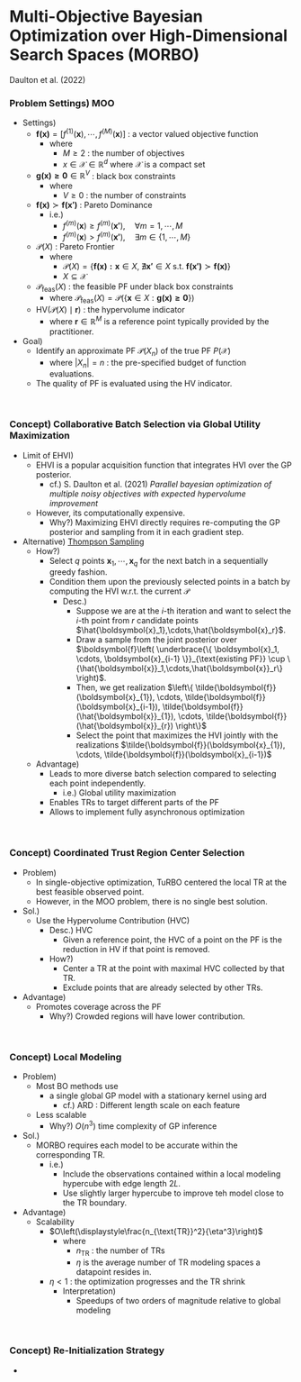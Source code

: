 # Multi-Objective Bayesian Optimization over High-Dimensional Search Spaces (MORBO)
Daulton et al. (2022)

### Problem Settings) MOO
- Settings)
  - $`\boldsymbol{f(x)} = \left[ f^{(1)}(\boldsymbol{x}), \cdots, f^{(M)}(\boldsymbol{x}) \right] `$ : a vector valued objective function
    - where
      - $`M\ge2`$ : the number of objectives
      - $`x\in\mathcal{X}\in\mathbb{R}^d`$ where $`\mathcal{X}`$ is a compact set
  - $`\boldsymbol{g(x)\ge0}\in\mathbb{R}^V`$ : black box constraints
    - where
      - $`V\ge0`$ : the number of constraints
  - $`\boldsymbol{f(x)}\succ\boldsymbol{f(x')}`$ : Pareto Dominance
    - i.e.)
      - $`f^{(m)}(\boldsymbol{x}) \ge f^{(m)}(\boldsymbol{x'}), \quad\forall m=1,\cdots,M`$
      - $`f^{(m)}(\boldsymbol{x}) \gt f^{(m)}(\boldsymbol{x'}), \quad\exists m\in\{1,\cdots,M\}`$
  - $`\mathcal{P}(X)`$ : Pareto Frontier 
    - where 
      - $`\mathcal{P}(X) = \left\{ \boldsymbol{f(x) : x} \in X,\;\nexists\boldsymbol{x'}\in X \text{ s.t. } \boldsymbol{f(x')}\succ\boldsymbol{f(x)} \right\}`$
      - $`X\subseteq\mathcal{X}`$
  - $`\mathcal{P}_{\text{feas}}(X)`$ : the feasible PF under black box constraints
    - where $`\mathcal{P}_{\text{feas}}(X) = \mathcal{P}\left( \left\{ \boldsymbol{x}\in X: \boldsymbol{g(x) \ge 0} \right\} \right)`$
  - $`\text{HV}(\mathcal{P}(X)\mid\boldsymbol{r})`$ : the hypervolume indicator
    - where $`\boldsymbol{r}\in\mathbb{R}^M`$ is a reference point typically provided by the practitioner.
- Goal)
  - Identify an approximate PF $`\mathcal{P}(X_n)`$ of the true PF $`P(\mathcal{X})`$
    - where $`\vert X_n\vert = n`$ : the pre-specified budget of function evaluations.
  - The quality of PF is evaluated using the HV indicator.

<br>

### Concept) Collaborative Batch Selection via Global Utility Maximization
- Limit of EHVI)
  - EHVI is a popular acquisition function that integrates HVI over the GP posterior.
    - cf.) S. Daulton et al. (2021) *Parallel bayesian optimization of multiple noisy objectives with expected hypervolume improvement*
  - However, its computationally expensive.
    - Why?) Maximizing EHVI directly requires re-computing the GP posterior and sampling from it in each gradient step.
- Alternative) [Thompson Sampling](../../bayes_opt_textbook/notes/07.md#concept-thompson-sampling)
  - How?)
    - Select $`q`$ points $`\boldsymbol{x}_1, \cdots, \boldsymbol{x}_q`$ for the next batch in a sequentially greedy fashion.
    - Condition them upon the previously selected points in a batch by computing the HVI w.r.t. the current $`\mathcal{P}`$
      - Desc.)
        - Suppose we are at the $`i`$-th iteration and want to select the $`i`$-th point from $`r`$ candidate points $`\hat{\boldsymbol{x}_1},\cdots,\hat{\boldsymbol{x}_r}`$.
        - Draw a sample from the joint posterior over $`\boldsymbol{f}\left( \underbrace{\{ \boldsymbol{x}_1, \cdots, \boldsymbol{x}_{i-1} \}}_{\text{existing PF}} \cup \{\hat{\boldsymbol{x}}_1,\cdots,\hat{\boldsymbol{x}}_r\} \right)`$.
        - Then, we get realization $`\left\{ \tilde{\boldsymbol{f}}(\boldsymbol{x}_{1}), \cdots, \tilde{\boldsymbol{f}}(\boldsymbol{x}_{i-1}), \tilde{\boldsymbol{f}}(\hat{\boldsymbol{x}}_{1}), \cdots, \tilde{\boldsymbol{f}}(\hat{\boldsymbol{x}}_{r}) \right\}`$
        - Select the point that maximizes the HVI jointly with the realizations $`\tilde{\boldsymbol{f}}(\boldsymbol{x}_{1}), \cdots, \tilde{\boldsymbol{f}}(\boldsymbol{x}_{i-1})`$
  - Advantage)
    - Leads to more diverse batch selection compared to selecting each point independently.
      - i.e.) Global utility maximization
    - Enables TRs to target different parts of the PF
    - Allows to implement fully asynchronous optimization

<br>

### Concept) Coordinated Trust Region Center Selection
- Problem)
  - In single-objective optimization, TuRBO centered the local TR at the best feasible observed point.
  - However, in the MOO problem, there is no single best solution.
- Sol.)
  - Use the Hypervolume Contribution (HVC)
    - Desc.) HVC
      - Given a reference point, the HVC of a point on the PF is the reduction in HV if that point is removed.
    - How?)
      - Center a TR at the point with maximal HVC collected by that TR.
      - Exclude points that are already selected by other TRs.
- Advantage)
  - Promotes coverage across the PF
    - Why?) Crowded regions will have lower contribution.

<br>

### Concept) Local Modeling
- Problem)
  - Most BO methods use
    - a single global GP model with a stationary kernel using ard
      - cf.) ARD : Different length scale on each feature
  - Less scalable
    - Why?) $`O(n^3)`$ time complexity of GP inference
- Sol.)
  - MORBO requires each model to be accurate within the corresponding TR.
    - i.e.)
      - Include the observations contained within a local modeling hypercube with edge length $`2L`$.
      - Use slightly larger hypercube to improve teh model close to the TR boundary.
- Advantage)
  - Scalability
    - $`O\left(\displaystyle\frac{n_{\text{TR}}^2}{\eta^3}\right)`$
      - where
        - $`n_{\text{TR}}`$ : the number of TRs
        - $`\eta`$ is the average number of TR modeling spaces a datapoint resides in.
    - $`\eta\lt1`$ : the optimization progresses and the TR shrink
      - Interpretation)
        - Speedups of two orders of magnitude relative to global modeling


<br>

### Concept) Re-Initialization Strategy
- 